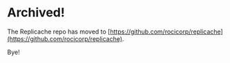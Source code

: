 # Archived!

The Replicache repo has moved to [https://github.com/rocicorp/replicache](https://github.com/rocicorp/replicache).

Bye!
